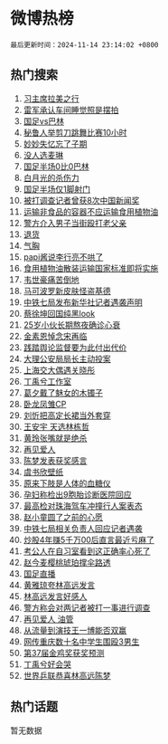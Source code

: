# 微博热榜

`最后更新时间：2024-11-14 23:14:02 +0800`

## 热门搜索

1. [习主席拉美之行](https://m.weibo.cn/search?containerid=100103type%3D1%26t%3D10%26q%3D%23%E4%B9%A0%E4%B8%BB%E5%B8%AD%E6%8B%89%E7%BE%8E%E4%B9%8B%E8%A1%8C%23&stream_entry_id=51&isnewpage=1&extparam=seat%3D1%26cate%3D10103%26pos%3D0%26filter_type%3Drealtimehot%26q%3D%2523%25E4%25B9%25A0%25E4%25B8%25BB%25E5%25B8%25AD%25E6%258B%2589%25E7%25BE%258E%25E4%25B9%258B%25E8%25A1%258C%2523%26c_type%3D51%26stream_entry_id%3D51%26dgr%3D0%26display_time%3D1731597241%26pre_seqid%3D173159724099901843286111)
1. [雷军承认车间睡觉照是摆拍](https://m.weibo.cn/search?containerid=100103type%3D1%26t%3D10%26q%3D%23%E9%9B%B7%E5%86%9B%E6%89%BF%E8%AE%A4%E8%BD%A6%E9%97%B4%E7%9D%A1%E8%A7%89%E7%85%A7%E6%98%AF%E6%91%86%E6%8B%8D%23&stream_entry_id=31&isnewpage=1&extparam=seat%3D1%26flag%3D2%26band_rank%3D1%26stream_entry_id%3D31%26realpos%3D1%26lcate%3D5001%26pos%3D0%26filter_type%3Drealtimehot%26q%3D%2523%25E9%259B%25B7%25E5%2586%259B%25E6%2589%25BF%25E8%25AE%25A4%25E8%25BD%25A6%25E9%2597%25B4%25E7%259D%25A1%25E8%25A7%2589%25E7%2585%25A7%25E6%2598%25AF%25E6%2591%2586%25E6%258B%258D%2523%26c_type%3D31%26cate%3D5001%26dgr%3D0%26display_time%3D1731597241%26pre_seqid%3D173159724099901843286111)
1. [国足vs巴林](https://m.weibo.cn/search?containerid=100103type%3D1%26t%3D10%26q%3D%23%E5%9B%BD%E8%B6%B3vs%E5%B7%B4%E6%9E%97%23&stream_entry_id=31&isnewpage=1&extparam=seat%3D1%26flag%3D0%26band_rank%3D2%26stream_entry_id%3D31%26realpos%3D2%26lcate%3D5001%26pos%3D1%26filter_type%3Drealtimehot%26q%3D%2523%25E5%259B%25BD%25E8%25B6%25B3vs%25E5%25B7%25B4%25E6%259E%2597%2523%26c_type%3D31%26cate%3D5001%26dgr%3D0%26display_time%3D1731597241%26pre_seqid%3D173159724099901843286111)
1. [秘鲁人举剪刀跳舞比赛10小时](https://m.weibo.cn/search?containerid=100103type%3D1%26t%3D10%26q%3D%23%E7%A7%98%E9%B2%81%E4%BA%BA%E4%B8%BE%E5%89%AA%E5%88%80%E8%B7%B3%E8%88%9E%E6%AF%94%E8%B5%9B10%E5%B0%8F%E6%97%B6%23&stream_entry_id=31&isnewpage=1&extparam=seat%3D1%26flag%3D0%26band_rank%3D3%26stream_entry_id%3D31%26realpos%3D3%26lcate%3D5001%26pos%3D2%26filter_type%3Drealtimehot%26q%3D%2523%25E7%25A7%2598%25E9%25B2%2581%25E4%25BA%25BA%25E4%25B8%25BE%25E5%2589%25AA%25E5%2588%2580%25E8%25B7%25B3%25E8%2588%259E%25E6%25AF%2594%25E8%25B5%259B10%25E5%25B0%258F%25E6%2597%25B6%2523%26c_type%3D31%26cate%3D5001%26dgr%3D0%26display_time%3D1731597241%26pre_seqid%3D173159724099901843286111)
1. [妙妙失忆忘了子期](https://m.weibo.cn/search?containerid=100103type%3D1%26t%3D10%26q%3D%23%E5%A6%99%E5%A6%99%E5%A4%B1%E5%BF%86%E5%BF%98%E4%BA%86%E5%AD%90%E6%9C%9F%23&stream_entry_id=31&isnewpage=1&extparam=seat%3D1%26flag%3D0%26band_rank%3D4%26stream_entry_id%3D31%26realpos%3D4%26lcate%3D5001%26pos%3D3%26filter_type%3Drealtimehot%26q%3D%2523%25E5%25A6%2599%25E5%25A6%2599%25E5%25A4%25B1%25E5%25BF%2586%25E5%25BF%2598%25E4%25BA%2586%25E5%25AD%2590%25E6%259C%259F%2523%26c_type%3D31%26cate%3D5001%26dgr%3D0%26display_time%3D1731597241%26pre_seqid%3D173159724099901843286111)
1. [没人选麦琳](https://m.weibo.cn/search?containerid=100103type%3D1%26t%3D10%26q%3D%23%E6%B2%A1%E4%BA%BA%E9%80%89%E9%BA%A6%E7%90%B3%23&stream_entry_id=31&isnewpage=1&extparam=seat%3D1%26flag%3D0%26band_rank%3D5%26stream_entry_id%3D31%26realpos%3D5%26lcate%3D5001%26pos%3D4%26filter_type%3Drealtimehot%26q%3D%2523%25E6%25B2%25A1%25E4%25BA%25BA%25E9%2580%2589%25E9%25BA%25A6%25E7%2590%25B3%2523%26c_type%3D31%26cate%3D5001%26dgr%3D0%26display_time%3D1731597241%26pre_seqid%3D173159724099901843286111)
1. [国足半场0比0巴林](https://m.weibo.cn/search?containerid=100103type%3D1%26t%3D10%26q%3D%E5%9B%BD%E8%B6%B3%E5%8D%8A%E5%9C%BA0%E6%AF%940%E5%B7%B4%E6%9E%97&stream_entry_id=31&isnewpage=1&extparam=seat%3D1%26flag%3D1%26band_rank%3D6%26stream_entry_id%3D31%26realpos%3D6%26lcate%3D5001%26pos%3D5%26filter_type%3Drealtimehot%26q%3D%25E5%259B%25BD%25E8%25B6%25B3%25E5%258D%258A%25E5%259C%25BA0%25E6%25AF%25940%25E5%25B7%25B4%25E6%259E%2597%26c_type%3D31%26cate%3D5001%26dgr%3D0%26display_time%3D1731597241%26pre_seqid%3D173159724099901843286111)
1. [白月光的杀伤力](https://m.weibo.cn/search?containerid=100103type%3D1%26t%3D10%26q%3D%23%E7%99%BD%E6%9C%88%E5%85%89%E7%9A%84%E6%9D%80%E4%BC%A4%E5%8A%9B%23&stream_entry_id=31&isnewpage=1&extparam=seat%3D1%26cate%3D5001%26band_rank%3D7%26stream_entry_id%3D31%26is_ad_pos%3D1%26lcate%3D5001%26topic_ad%3D1%26pos%3D6%26filter_type%3Drealtimehot%26q%3D%2523%25E7%2599%25BD%25E6%259C%2588%25E5%2585%2589%25E7%259A%2584%25E6%259D%2580%25E4%25BC%25A4%25E5%258A%259B%2523%26dgr%3D0%26c_type%3D31%26adid%3D264183%26display_time%3D1731597241%26pre_seqid%3D173159724099901843286111)
1. [国足半场仅1脚射门](https://m.weibo.cn/search?containerid=100103type%3D1%26t%3D10%26q%3D%23%E5%9B%BD%E8%B6%B3%E5%8D%8A%E5%9C%BA%E4%BB%851%E8%84%9A%E5%B0%84%E9%97%A8%23&stream_entry_id=31&isnewpage=1&extparam=seat%3D1%26flag%3D1%26band_rank%3D7%26stream_entry_id%3D31%26realpos%3D7%26lcate%3D5001%26pos%3D7%26filter_type%3Drealtimehot%26q%3D%2523%25E5%259B%25BD%25E8%25B6%25B3%25E5%258D%258A%25E5%259C%25BA%25E4%25BB%25851%25E8%2584%259A%25E5%25B0%2584%25E9%2597%25A8%2523%26c_type%3D31%26cate%3D5001%26dgr%3D0%26display_time%3D1731597241%26pre_seqid%3D173159724099901843286111)
1. [被打调查记者曾获8次中国新闻奖](https://m.weibo.cn/search?containerid=100103type%3D1%26t%3D10%26q%3D%23%E8%A2%AB%E6%89%93%E8%B0%83%E6%9F%A5%E8%AE%B0%E8%80%85%E6%9B%BE%E8%8E%B78%E6%AC%A1%E4%B8%AD%E5%9B%BD%E6%96%B0%E9%97%BB%E5%A5%96%23&stream_entry_id=31&isnewpage=1&extparam=seat%3D1%26flag%3D1%26band_rank%3D8%26stream_entry_id%3D31%26realpos%3D8%26lcate%3D5001%26pos%3D8%26filter_type%3Drealtimehot%26q%3D%2523%25E8%25A2%25AB%25E6%2589%2593%25E8%25B0%2583%25E6%259F%25A5%25E8%25AE%25B0%25E8%2580%2585%25E6%259B%25BE%25E8%258E%25B78%25E6%25AC%25A1%25E4%25B8%25AD%25E5%259B%25BD%25E6%2596%25B0%25E9%2597%25BB%25E5%25A5%2596%2523%26c_type%3D31%26cate%3D5001%26dgr%3D0%26display_time%3D1731597241%26pre_seqid%3D173159724099901843286111)
1. [运输非食品的容器不应运输食用植物油](https://m.weibo.cn/search?containerid=100103type%3D1%26t%3D10%26q%3D%23%E8%BF%90%E8%BE%93%E9%9D%9E%E9%A3%9F%E5%93%81%E7%9A%84%E5%AE%B9%E5%99%A8%E4%B8%8D%E5%BA%94%E8%BF%90%E8%BE%93%E9%A3%9F%E7%94%A8%E6%A4%8D%E7%89%A9%E6%B2%B9%23&stream_entry_id=31&isnewpage=1&extparam=seat%3D1%26flag%3D1%26band_rank%3D9%26stream_entry_id%3D31%26realpos%3D9%26lcate%3D5001%26pos%3D9%26filter_type%3Drealtimehot%26q%3D%2523%25E8%25BF%2590%25E8%25BE%2593%25E9%259D%259E%25E9%25A3%259F%25E5%2593%2581%25E7%259A%2584%25E5%25AE%25B9%25E5%2599%25A8%25E4%25B8%258D%25E5%25BA%2594%25E8%25BF%2590%25E8%25BE%2593%25E9%25A3%259F%25E7%2594%25A8%25E6%25A4%258D%25E7%2589%25A9%25E6%25B2%25B9%2523%26c_type%3D31%26cate%3D5001%26dgr%3D0%26display_time%3D1731597241%26pre_seqid%3D173159724099901843286111)
1. [警方介入男子当街殴打老父亲](https://m.weibo.cn/search?containerid=100103type%3D1%26t%3D10%26q%3D%23%E8%AD%A6%E6%96%B9%E4%BB%8B%E5%85%A5%E7%94%B7%E5%AD%90%E5%BD%93%E8%A1%97%E6%AE%B4%E6%89%93%E8%80%81%E7%88%B6%E4%BA%B2%23&stream_entry_id=31&isnewpage=1&extparam=seat%3D1%26flag%3D1%26band_rank%3D10%26stream_entry_id%3D31%26realpos%3D10%26lcate%3D5001%26pos%3D10%26filter_type%3Drealtimehot%26q%3D%2523%25E8%25AD%25A6%25E6%2596%25B9%25E4%25BB%258B%25E5%2585%25A5%25E7%2594%25B7%25E5%25AD%2590%25E5%25BD%2593%25E8%25A1%2597%25E6%25AE%25B4%25E6%2589%2593%25E8%2580%2581%25E7%2588%25B6%25E4%25BA%25B2%2523%26c_type%3D31%26cate%3D5001%26dgr%3D0%26display_time%3D1731597241%26pre_seqid%3D173159724099901843286111)
1. [退货](https://m.weibo.cn/search?containerid=100103type%3D1%26t%3D10%26q%3D%E9%80%80%E8%B4%A7&stream_entry_id=31&isnewpage=1&extparam=seat%3D1%26flag%3D2%26band_rank%3D11%26stream_entry_id%3D31%26realpos%3D11%26lcate%3D5001%26pos%3D11%26filter_type%3Drealtimehot%26q%3D%25E9%2580%2580%25E8%25B4%25A7%26c_type%3D31%26cate%3D5001%26dgr%3D0%26display_time%3D1731597241%26pre_seqid%3D173159724099901843286111)
1. [气胸](https://m.weibo.cn/search?containerid=100103type%3D1%26t%3D10%26q%3D%E6%B0%94%E8%83%B8&stream_entry_id=31&isnewpage=1&extparam=seat%3D1%26flag%3D2%26band_rank%3D12%26stream_entry_id%3D31%26realpos%3D12%26lcate%3D5001%26pos%3D12%26filter_type%3Drealtimehot%26q%3D%25E6%25B0%2594%25E8%2583%25B8%26c_type%3D31%26cate%3D5001%26dgr%3D0%26display_time%3D1731597241%26pre_seqid%3D173159724099901843286111)
1. [papi酱说李行亮不哄了](https://m.weibo.cn/search?containerid=100103type%3D1%26t%3D10%26q%3D%23papi%E9%85%B1%E8%AF%B4%E6%9D%8E%E8%A1%8C%E4%BA%AE%E4%B8%8D%E5%93%84%E4%BA%86%23&stream_entry_id=31&isnewpage=1&extparam=seat%3D1%26flag%3D1%26band_rank%3D13%26stream_entry_id%3D31%26realpos%3D13%26lcate%3D5001%26pos%3D13%26filter_type%3Drealtimehot%26q%3D%2523papi%25E9%2585%25B1%25E8%25AF%25B4%25E6%259D%258E%25E8%25A1%258C%25E4%25BA%25AE%25E4%25B8%258D%25E5%2593%2584%25E4%25BA%2586%2523%26c_type%3D31%26cate%3D5001%26dgr%3D0%26display_time%3D1731597241%26pre_seqid%3D173159724099901843286111)
1. [食用植物油散装运输国家标准即将实施](https://m.weibo.cn/search?containerid=100103type%3D1%26t%3D10%26q%3D%23%E9%A3%9F%E7%94%A8%E6%A4%8D%E7%89%A9%E6%B2%B9%E6%95%A3%E8%A3%85%E8%BF%90%E8%BE%93%E5%9B%BD%E5%AE%B6%E6%A0%87%E5%87%86%E5%8D%B3%E5%B0%86%E5%AE%9E%E6%96%BD%23&stream_entry_id=31&isnewpage=1&extparam=seat%3D1%26flag%3D1%26band_rank%3D14%26stream_entry_id%3D31%26realpos%3D14%26lcate%3D5001%26pos%3D14%26filter_type%3Drealtimehot%26q%3D%2523%25E9%25A3%259F%25E7%2594%25A8%25E6%25A4%258D%25E7%2589%25A9%25E6%25B2%25B9%25E6%2595%25A3%25E8%25A3%2585%25E8%25BF%2590%25E8%25BE%2593%25E5%259B%25BD%25E5%25AE%25B6%25E6%25A0%2587%25E5%2587%2586%25E5%258D%25B3%25E5%25B0%2586%25E5%25AE%259E%25E6%2596%25BD%2523%26c_type%3D31%26cate%3D5001%26dgr%3D0%26display_time%3D1731597241%26pre_seqid%3D173159724099901843286111)
1. [韦世豪痛苦倒地](https://m.weibo.cn/search?containerid=100103type%3D1%26t%3D10%26q%3D%E9%9F%A6%E4%B8%96%E8%B1%AA%E7%97%9B%E8%8B%A6%E5%80%92%E5%9C%B0&stream_entry_id=31&isnewpage=1&extparam=seat%3D1%26flag%3D1%26band_rank%3D15%26stream_entry_id%3D31%26realpos%3D15%26lcate%3D5001%26pos%3D15%26filter_type%3Drealtimehot%26q%3D%25E9%259F%25A6%25E4%25B8%2596%25E8%25B1%25AA%25E7%2597%259B%25E8%258B%25A6%25E5%2580%2592%25E5%259C%25B0%26c_type%3D31%26cate%3D5001%26dgr%3D0%26display_time%3D1731597241%26pre_seqid%3D173159724099901843286111)
1. [马可波罗新皮肤怪盗基德](https://m.weibo.cn/search?containerid=100103type%3D1%26t%3D10%26q%3D%23%E9%A9%AC%E5%8F%AF%E6%B3%A2%E7%BD%97%E6%96%B0%E7%9A%AE%E8%82%A4%E6%80%AA%E7%9B%97%E5%9F%BA%E5%BE%B7%23&stream_entry_id=31&isnewpage=1&extparam=seat%3D1%26flag%3D1%26band_rank%3D16%26stream_entry_id%3D31%26realpos%3D16%26lcate%3D5001%26pos%3D16%26filter_type%3Drealtimehot%26q%3D%2523%25E9%25A9%25AC%25E5%258F%25AF%25E6%25B3%25A2%25E7%25BD%2597%25E6%2596%25B0%25E7%259A%25AE%25E8%2582%25A4%25E6%2580%25AA%25E7%259B%2597%25E5%259F%25BA%25E5%25BE%25B7%2523%26c_type%3D31%26cate%3D5001%26dgr%3D0%26display_time%3D1731597241%26pre_seqid%3D173159724099901843286111)
1. [中铁七局发布新华社记者遇袭声明](https://m.weibo.cn/search?containerid=100103type%3D1%26t%3D10%26q%3D%23%E4%B8%AD%E9%93%81%E4%B8%83%E5%B1%80%E5%8F%91%E5%B8%83%E6%96%B0%E5%8D%8E%E7%A4%BE%E8%AE%B0%E8%80%85%E9%81%87%E8%A2%AD%E5%A3%B0%E6%98%8E%23&stream_entry_id=31&isnewpage=1&extparam=seat%3D1%26flag%3D0%26band_rank%3D17%26stream_entry_id%3D31%26realpos%3D17%26lcate%3D5001%26pos%3D17%26filter_type%3Drealtimehot%26q%3D%2523%25E4%25B8%25AD%25E9%2593%2581%25E4%25B8%2583%25E5%25B1%2580%25E5%258F%2591%25E5%25B8%2583%25E6%2596%25B0%25E5%258D%258E%25E7%25A4%25BE%25E8%25AE%25B0%25E8%2580%2585%25E9%2581%2587%25E8%25A2%25AD%25E5%25A3%25B0%25E6%2598%258E%2523%26c_type%3D31%26cate%3D5001%26dgr%3D0%26display_time%3D1731597241%26pre_seqid%3D173159724099901843286111)
1. [蔡徐坤回国纯黑look](https://m.weibo.cn/search?containerid=100103type%3D1%26t%3D10%26q%3D%23%E8%94%A1%E5%BE%90%E5%9D%A4%E5%9B%9E%E5%9B%BD%E7%BA%AF%E9%BB%91look%23&stream_entry_id=31&isnewpage=1&extparam=seat%3D1%26flag%3D1%26band_rank%3D18%26stream_entry_id%3D31%26realpos%3D18%26lcate%3D5001%26pos%3D18%26filter_type%3Drealtimehot%26q%3D%2523%25E8%2594%25A1%25E5%25BE%2590%25E5%259D%25A4%25E5%259B%259E%25E5%259B%25BD%25E7%25BA%25AF%25E9%25BB%2591look%2523%26c_type%3D31%26cate%3D5001%26dgr%3D0%26display_time%3D1731597241%26pre_seqid%3D173159724099901843286111)
1. [25岁小伙长期熬夜确诊心衰](https://m.weibo.cn/search?containerid=100103type%3D1%26t%3D10%26q%3D%2325%E5%B2%81%E5%B0%8F%E4%BC%99%E9%95%BF%E6%9C%9F%E7%86%AC%E5%A4%9C%E7%A1%AE%E8%AF%8A%E5%BF%83%E8%A1%B0%23&stream_entry_id=31&isnewpage=1&extparam=seat%3D1%26flag%3D0%26band_rank%3D19%26stream_entry_id%3D31%26realpos%3D19%26lcate%3D5001%26pos%3D19%26filter_type%3Drealtimehot%26q%3D%252325%25E5%25B2%2581%25E5%25B0%258F%25E4%25BC%2599%25E9%2595%25BF%25E6%259C%259F%25E7%2586%25AC%25E5%25A4%259C%25E7%25A1%25AE%25E8%25AF%258A%25E5%25BF%2583%25E8%25A1%25B0%2523%26c_type%3D31%26cate%3D5001%26dgr%3D0%26display_time%3D1731597241%26pre_seqid%3D173159724099901843286111)
1. [金素恩悼念宋再临](https://m.weibo.cn/search?containerid=100103type%3D1%26t%3D10%26q%3D%23%E9%87%91%E7%B4%A0%E6%81%A9%E6%82%BC%E5%BF%B5%E5%AE%8B%E5%86%8D%E4%B8%B4%23&stream_entry_id=31&isnewpage=1&extparam=seat%3D1%26flag%3D0%26band_rank%3D20%26stream_entry_id%3D31%26realpos%3D20%26lcate%3D5001%26pos%3D20%26filter_type%3Drealtimehot%26q%3D%2523%25E9%2587%2591%25E7%25B4%25A0%25E6%2581%25A9%25E6%2582%25BC%25E5%25BF%25B5%25E5%25AE%258B%25E5%2586%258D%25E4%25B8%25B4%2523%26c_type%3D31%26cate%3D5001%26dgr%3D0%26display_time%3D1731597241%26pre_seqid%3D173159724099901843286111)
1. [践踏舆论监督要为此付出代价](https://m.weibo.cn/search?containerid=100103type%3D1%26t%3D10%26q%3D%23%E8%B7%B5%E8%B8%8F%E8%88%86%E8%AE%BA%E7%9B%91%E7%9D%A3%E8%A6%81%E4%B8%BA%E6%AD%A4%E4%BB%98%E5%87%BA%E4%BB%A3%E4%BB%B7%23&stream_entry_id=31&isnewpage=1&extparam=seat%3D1%26flag%3D1%26band_rank%3D21%26stream_entry_id%3D31%26realpos%3D21%26lcate%3D5001%26pos%3D21%26filter_type%3Drealtimehot%26q%3D%2523%25E8%25B7%25B5%25E8%25B8%258F%25E8%2588%2586%25E8%25AE%25BA%25E7%259B%2591%25E7%259D%25A3%25E8%25A6%2581%25E4%25B8%25BA%25E6%25AD%25A4%25E4%25BB%2598%25E5%2587%25BA%25E4%25BB%25A3%25E4%25BB%25B7%2523%26c_type%3D31%26cate%3D5001%26dgr%3D0%26display_time%3D1731597241%26pre_seqid%3D173159724099901843286111)
1. [大理公安局局长主动投案](https://m.weibo.cn/search?containerid=100103type%3D1%26t%3D10%26q%3D%23%E5%A4%A7%E7%90%86%E5%85%AC%E5%AE%89%E5%B1%80%E5%B1%80%E9%95%BF%E4%B8%BB%E5%8A%A8%E6%8A%95%E6%A1%88%23&stream_entry_id=31&isnewpage=1&extparam=seat%3D1%26flag%3D0%26band_rank%3D22%26stream_entry_id%3D31%26realpos%3D22%26lcate%3D5001%26pos%3D22%26filter_type%3Drealtimehot%26q%3D%2523%25E5%25A4%25A7%25E7%2590%2586%25E5%2585%25AC%25E5%25AE%2589%25E5%25B1%2580%25E5%25B1%2580%25E9%2595%25BF%25E4%25B8%25BB%25E5%258A%25A8%25E6%258A%2595%25E6%25A1%2588%2523%26c_type%3D31%26cate%3D5001%26dgr%3D0%26display_time%3D1731597241%26pre_seqid%3D173159724099901843286111)
1. [上海交大偶遇关晓彤](https://m.weibo.cn/search?containerid=100103type%3D1%26t%3D10%26q%3D%23%E4%B8%8A%E6%B5%B7%E4%BA%A4%E5%A4%A7%E5%81%B6%E9%81%87%E5%85%B3%E6%99%93%E5%BD%A4%23&stream_entry_id=31&isnewpage=1&extparam=seat%3D1%26flag%3D0%26band_rank%3D23%26stream_entry_id%3D31%26realpos%3D23%26lcate%3D5001%26pos%3D23%26filter_type%3Drealtimehot%26q%3D%2523%25E4%25B8%258A%25E6%25B5%25B7%25E4%25BA%25A4%25E5%25A4%25A7%25E5%2581%25B6%25E9%2581%2587%25E5%2585%25B3%25E6%2599%2593%25E5%25BD%25A4%2523%26c_type%3D31%26cate%3D5001%26dgr%3D0%26display_time%3D1731597241%26pre_seqid%3D173159724099901843286111)
1. [丁禹兮工作室](https://m.weibo.cn/search?containerid=100103type%3D1%26t%3D10%26q%3D%23%E4%B8%81%E7%A6%B9%E5%85%AE%E5%B7%A5%E4%BD%9C%E5%AE%A4%23&stream_entry_id=31&isnewpage=1&extparam=seat%3D1%26flag%3D0%26band_rank%3D24%26stream_entry_id%3D31%26realpos%3D24%26lcate%3D5001%26pos%3D24%26filter_type%3Drealtimehot%26q%3D%2523%25E4%25B8%2581%25E7%25A6%25B9%25E5%2585%25AE%25E5%25B7%25A5%25E4%25BD%259C%25E5%25AE%25A4%2523%26c_type%3D31%26cate%3D5001%26dgr%3D0%26display_time%3D1731597241%26pre_seqid%3D173159724099901843286111)
1. [葛夕戴了魅女的木镯子](https://m.weibo.cn/search?containerid=100103type%3D1%26t%3D10%26q%3D%E8%91%9B%E5%A4%95%E6%88%B4%E4%BA%86%E9%AD%85%E5%A5%B3%E7%9A%84%E6%9C%A8%E9%95%AF%E5%AD%90&stream_entry_id=31&isnewpage=1&extparam=seat%3D1%26flag%3D2%26band_rank%3D25%26stream_entry_id%3D31%26realpos%3D25%26lcate%3D5001%26pos%3D25%26filter_type%3Drealtimehot%26q%3D%25E8%2591%259B%25E5%25A4%2595%25E6%2588%25B4%25E4%25BA%2586%25E9%25AD%2585%25E5%25A5%25B3%25E7%259A%2584%25E6%259C%25A8%25E9%2595%25AF%25E5%25AD%2590%26c_type%3D31%26cate%3D5001%26dgr%3D0%26display_time%3D1731597241%26pre_seqid%3D173159724099901843286111)
1. [卧龙凤雏CP](https://m.weibo.cn/search?containerid=100103type%3D1%26t%3D10%26q%3D%E5%8D%A7%E9%BE%99%E5%87%A4%E9%9B%8FCP&stream_entry_id=31&isnewpage=1&extparam=seat%3D1%26flag%3D1%26band_rank%3D26%26stream_entry_id%3D31%26realpos%3D26%26lcate%3D5001%26pos%3D26%26filter_type%3Drealtimehot%26q%3D%25E5%258D%25A7%25E9%25BE%2599%25E5%2587%25A4%25E9%259B%258FCP%26c_type%3D31%26cate%3D5001%26dgr%3D0%26display_time%3D1731597241%26pre_seqid%3D173159724099901843286111)
1. [刘忻把高定长裙当外套穿](https://m.weibo.cn/search?containerid=100103type%3D1%26t%3D10%26q%3D%E5%88%98%E5%BF%BB%E6%8A%8A%E9%AB%98%E5%AE%9A%E9%95%BF%E8%A3%99%E5%BD%93%E5%A4%96%E5%A5%97%E7%A9%BF&stream_entry_id=31&isnewpage=1&extparam=seat%3D1%26flag%3D0%26band_rank%3D27%26stream_entry_id%3D31%26realpos%3D27%26lcate%3D5001%26pos%3D27%26filter_type%3Drealtimehot%26q%3D%25E5%2588%2598%25E5%25BF%25BB%25E6%258A%258A%25E9%25AB%2598%25E5%25AE%259A%25E9%2595%25BF%25E8%25A3%2599%25E5%25BD%2593%25E5%25A4%2596%25E5%25A5%2597%25E7%25A9%25BF%26c_type%3D31%26cate%3D5001%26dgr%3D0%26display_time%3D1731597241%26pre_seqid%3D173159724099901843286111)
1. [王安宇 天选林栋哲](https://m.weibo.cn/search?containerid=100103type%3D1%26t%3D10%26q%3D%E7%8E%8B%E5%AE%89%E5%AE%87+%E5%A4%A9%E9%80%89%E6%9E%97%E6%A0%8B%E5%93%B2&stream_entry_id=31&isnewpage=1&extparam=seat%3D1%26flag%3D1%26band_rank%3D28%26stream_entry_id%3D31%26realpos%3D28%26lcate%3D5001%26pos%3D28%26filter_type%3Drealtimehot%26q%3D%25E7%258E%258B%25E5%25AE%2589%25E5%25AE%2587%2520%25E5%25A4%25A9%25E9%2580%2589%25E6%259E%2597%25E6%25A0%258B%25E5%2593%25B2%26c_type%3D31%26cate%3D5001%26dgr%3D0%26display_time%3D1731597241%26pre_seqid%3D173159724099901843286111)
1. [黄玲张嘴就是绝杀](https://m.weibo.cn/search?containerid=100103type%3D1%26t%3D10%26q%3D%E9%BB%84%E7%8E%B2%E5%BC%A0%E5%98%B4%E5%B0%B1%E6%98%AF%E7%BB%9D%E6%9D%80&stream_entry_id=31&isnewpage=1&extparam=seat%3D1%26flag%3D1%26band_rank%3D29%26stream_entry_id%3D31%26realpos%3D29%26lcate%3D5001%26pos%3D29%26filter_type%3Drealtimehot%26q%3D%25E9%25BB%2584%25E7%258E%25B2%25E5%25BC%25A0%25E5%2598%25B4%25E5%25B0%25B1%25E6%2598%25AF%25E7%25BB%259D%25E6%259D%2580%26c_type%3D31%26cate%3D5001%26dgr%3D0%26display_time%3D1731597241%26pre_seqid%3D173159724099901843286111)
1. [再见爱人](https://m.weibo.cn/search?containerid=100103type%3D1%26t%3D10%26q%3D%E5%86%8D%E8%A7%81%E7%88%B1%E4%BA%BA&stream_entry_id=31&isnewpage=1&extparam=seat%3D1%26flag%3D1%26band_rank%3D30%26stream_entry_id%3D31%26realpos%3D30%26lcate%3D5001%26pos%3D30%26filter_type%3Drealtimehot%26q%3D%25E5%2586%258D%25E8%25A7%2581%25E7%2588%25B1%25E4%25BA%25BA%26c_type%3D31%26cate%3D5001%26dgr%3D0%26display_time%3D1731597241%26pre_seqid%3D173159724099901843286111)
1. [陈梦发表获奖感言](https://m.weibo.cn/search?containerid=100103type%3D1%26t%3D10%26q%3D%23%E9%99%88%E6%A2%A6%E5%8F%91%E8%A1%A8%E8%8E%B7%E5%A5%96%E6%84%9F%E8%A8%80%23&stream_entry_id=31&isnewpage=1&extparam=seat%3D1%26flag%3D0%26band_rank%3D31%26stream_entry_id%3D31%26realpos%3D31%26lcate%3D5001%26pos%3D31%26filter_type%3Drealtimehot%26q%3D%2523%25E9%2599%2588%25E6%25A2%25A6%25E5%258F%2591%25E8%25A1%25A8%25E8%258E%25B7%25E5%25A5%2596%25E6%2584%259F%25E8%25A8%2580%2523%26c_type%3D31%26cate%3D5001%26dgr%3D0%26display_time%3D1731597241%26pre_seqid%3D173159724099901843286111)
1. [虞书欣壁纸](https://m.weibo.cn/search?containerid=100103type%3D1%26t%3D10%26q%3D%E8%99%9E%E4%B9%A6%E6%AC%A3%E5%A3%81%E7%BA%B8&stream_entry_id=31&isnewpage=1&extparam=seat%3D1%26flag%3D0%26band_rank%3D32%26stream_entry_id%3D31%26realpos%3D32%26lcate%3D5001%26pos%3D32%26filter_type%3Drealtimehot%26q%3D%25E8%2599%259E%25E4%25B9%25A6%25E6%25AC%25A3%25E5%25A3%2581%25E7%25BA%25B8%26c_type%3D31%26cate%3D5001%26dgr%3D0%26display_time%3D1731597241%26pre_seqid%3D173159724099901843286111)
1. [原来下肢是人体的血糖仪](https://m.weibo.cn/search?containerid=100103type%3D1%26t%3D10%26q%3D%23%E5%8E%9F%E6%9D%A5%E4%B8%8B%E8%82%A2%E6%98%AF%E4%BA%BA%E4%BD%93%E7%9A%84%E8%A1%80%E7%B3%96%E4%BB%AA%23&stream_entry_id=31&isnewpage=1&extparam=seat%3D1%26flag%3D0%26band_rank%3D33%26stream_entry_id%3D31%26realpos%3D33%26lcate%3D5001%26pos%3D33%26filter_type%3Drealtimehot%26q%3D%2523%25E5%258E%259F%25E6%259D%25A5%25E4%25B8%258B%25E8%2582%25A2%25E6%2598%25AF%25E4%25BA%25BA%25E4%25BD%2593%25E7%259A%2584%25E8%25A1%2580%25E7%25B3%2596%25E4%25BB%25AA%2523%26c_type%3D31%26cate%3D5001%26dgr%3D0%26display_time%3D1731597241%26pre_seqid%3D173159724099901843286111)
1. [孕妇称检出9胞胎诊断医院回应](https://m.weibo.cn/search?containerid=100103type%3D1%26t%3D10%26q%3D%23%E5%AD%95%E5%A6%87%E7%A7%B0%E6%A3%80%E5%87%BA9%E8%83%9E%E8%83%8E%E8%AF%8A%E6%96%AD%E5%8C%BB%E9%99%A2%E5%9B%9E%E5%BA%94%23&stream_entry_id=31&isnewpage=1&extparam=seat%3D1%26flag%3D1%26band_rank%3D34%26stream_entry_id%3D31%26realpos%3D34%26lcate%3D5001%26pos%3D34%26filter_type%3Drealtimehot%26q%3D%2523%25E5%25AD%2595%25E5%25A6%2587%25E7%25A7%25B0%25E6%25A3%2580%25E5%2587%25BA9%25E8%2583%259E%25E8%2583%258E%25E8%25AF%258A%25E6%2596%25AD%25E5%258C%25BB%25E9%2599%25A2%25E5%259B%259E%25E5%25BA%2594%2523%26c_type%3D31%26cate%3D5001%26dgr%3D0%26display_time%3D1731597241%26pre_seqid%3D173159724099901843286111)
1. [最高检对珠海驾车冲撞行人案表态](https://m.weibo.cn/search?containerid=100103type%3D1%26t%3D10%26q%3D%23%E6%9C%80%E9%AB%98%E6%A3%80%E5%AF%B9%E7%8F%A0%E6%B5%B7%E9%A9%BE%E8%BD%A6%E5%86%B2%E6%92%9E%E8%A1%8C%E4%BA%BA%E6%A1%88%E8%A1%A8%E6%80%81%23&stream_entry_id=31&isnewpage=1&extparam=seat%3D1%26flag%3D0%26band_rank%3D35%26stream_entry_id%3D31%26realpos%3D35%26lcate%3D5001%26pos%3D35%26filter_type%3Drealtimehot%26q%3D%2523%25E6%259C%2580%25E9%25AB%2598%25E6%25A3%2580%25E5%25AF%25B9%25E7%258F%25A0%25E6%25B5%25B7%25E9%25A9%25BE%25E8%25BD%25A6%25E5%2586%25B2%25E6%2592%259E%25E8%25A1%258C%25E4%25BA%25BA%25E6%25A1%2588%25E8%25A1%25A8%25E6%2580%2581%2523%26c_type%3D31%26cate%3D5001%26dgr%3D0%26display_time%3D1731597241%26pre_seqid%3D173159724099901843286111)
1. [赵小童圆了之前的心愿](https://m.weibo.cn/search?containerid=100103type%3D1%26t%3D10%26q%3D%23%E8%B5%B5%E5%B0%8F%E7%AB%A5%E5%9C%86%E4%BA%86%E4%B9%8B%E5%89%8D%E7%9A%84%E5%BF%83%E6%84%BF%23&stream_entry_id=31&isnewpage=1&extparam=seat%3D1%26flag%3D1%26band_rank%3D36%26stream_entry_id%3D31%26realpos%3D36%26lcate%3D5001%26pos%3D36%26filter_type%3Drealtimehot%26q%3D%2523%25E8%25B5%25B5%25E5%25B0%258F%25E7%25AB%25A5%25E5%259C%2586%25E4%25BA%2586%25E4%25B9%258B%25E5%2589%258D%25E7%259A%2584%25E5%25BF%2583%25E6%2584%25BF%2523%26c_type%3D31%26cate%3D5001%26dgr%3D0%26display_time%3D1731597241%26pre_seqid%3D173159724099901843286111)
1. [中铁七局相关负责人回应记者遇袭](https://m.weibo.cn/search?containerid=100103type%3D1%26t%3D10%26q%3D%23%E4%B8%AD%E9%93%81%E4%B8%83%E5%B1%80%E7%9B%B8%E5%85%B3%E8%B4%9F%E8%B4%A3%E4%BA%BA%E5%9B%9E%E5%BA%94%E8%AE%B0%E8%80%85%E9%81%87%E8%A2%AD%23&stream_entry_id=31&isnewpage=1&extparam=seat%3D1%26flag%3D0%26band_rank%3D37%26stream_entry_id%3D31%26realpos%3D37%26lcate%3D5001%26pos%3D37%26filter_type%3Drealtimehot%26q%3D%2523%25E4%25B8%25AD%25E9%2593%2581%25E4%25B8%2583%25E5%25B1%2580%25E7%259B%25B8%25E5%2585%25B3%25E8%25B4%259F%25E8%25B4%25A3%25E4%25BA%25BA%25E5%259B%259E%25E5%25BA%2594%25E8%25AE%25B0%25E8%2580%2585%25E9%2581%2587%25E8%25A2%25AD%2523%26c_type%3D31%26cate%3D5001%26dgr%3D0%26display_time%3D1731597241%26pre_seqid%3D173159724099901843286111)
1. [炒股4年赚5千万00后直言最近亏麻了](https://m.weibo.cn/search?containerid=100103type%3D1%26t%3D10%26q%3D%23%E7%82%92%E8%82%A14%E5%B9%B4%E8%B5%9A5%E5%8D%83%E4%B8%8700%E5%90%8E%E7%9B%B4%E8%A8%80%E6%9C%80%E8%BF%91%E4%BA%8F%E9%BA%BB%E4%BA%86%23&stream_entry_id=31&isnewpage=1&extparam=seat%3D1%26flag%3D0%26band_rank%3D38%26stream_entry_id%3D31%26realpos%3D38%26lcate%3D5001%26pos%3D38%26filter_type%3Drealtimehot%26q%3D%2523%25E7%2582%2592%25E8%2582%25A14%25E5%25B9%25B4%25E8%25B5%259A5%25E5%258D%2583%25E4%25B8%258700%25E5%2590%258E%25E7%259B%25B4%25E8%25A8%2580%25E6%259C%2580%25E8%25BF%2591%25E4%25BA%258F%25E9%25BA%25BB%25E4%25BA%2586%2523%26c_type%3D31%26cate%3D5001%26dgr%3D0%26display_time%3D1731597241%26pre_seqid%3D173159724099901843286111)
1. [考公人在自习室看到这正确率心死了](https://m.weibo.cn/search?containerid=100103type%3D1%26t%3D10%26q%3D%23%E8%80%83%E5%85%AC%E4%BA%BA%E5%9C%A8%E8%87%AA%E4%B9%A0%E5%AE%A4%E7%9C%8B%E5%88%B0%E8%BF%99%E6%AD%A3%E7%A1%AE%E7%8E%87%E5%BF%83%E6%AD%BB%E4%BA%86%23&stream_entry_id=31&isnewpage=1&extparam=seat%3D1%26flag%3D0%26band_rank%3D39%26stream_entry_id%3D31%26realpos%3D39%26lcate%3D5001%26pos%3D39%26filter_type%3Drealtimehot%26q%3D%2523%25E8%2580%2583%25E5%2585%25AC%25E4%25BA%25BA%25E5%259C%25A8%25E8%2587%25AA%25E4%25B9%25A0%25E5%25AE%25A4%25E7%259C%258B%25E5%2588%25B0%25E8%25BF%2599%25E6%25AD%25A3%25E7%25A1%25AE%25E7%258E%2587%25E5%25BF%2583%25E6%25AD%25BB%25E4%25BA%2586%2523%26c_type%3D31%26cate%3D5001%26dgr%3D0%26display_time%3D1731597241%26pre_seqid%3D173159724099901843286111)
1. [赵今麦樱桃琥珀撑伞路透](https://m.weibo.cn/search?containerid=100103type%3D1%26t%3D10%26q%3D%23%E8%B5%B5%E4%BB%8A%E9%BA%A6%E6%A8%B1%E6%A1%83%E7%90%A5%E7%8F%80%E6%92%91%E4%BC%9E%E8%B7%AF%E9%80%8F%23&stream_entry_id=31&isnewpage=1&extparam=seat%3D1%26flag%3D1%26band_rank%3D40%26stream_entry_id%3D31%26realpos%3D40%26lcate%3D5001%26pos%3D40%26filter_type%3Drealtimehot%26q%3D%2523%25E8%25B5%25B5%25E4%25BB%258A%25E9%25BA%25A6%25E6%25A8%25B1%25E6%25A1%2583%25E7%2590%25A5%25E7%258F%2580%25E6%2592%2591%25E4%25BC%259E%25E8%25B7%25AF%25E9%2580%258F%2523%26c_type%3D31%26cate%3D5001%26dgr%3D0%26display_time%3D1731597241%26pre_seqid%3D173159724099901843286111)
1. [国足直播](https://m.weibo.cn/search?containerid=100103type%3D1%26t%3D10%26q%3D%E5%9B%BD%E8%B6%B3%E7%9B%B4%E6%92%AD&stream_entry_id=31&isnewpage=1&extparam=seat%3D1%26flag%3D1%26band_rank%3D41%26stream_entry_id%3D31%26realpos%3D41%26lcate%3D5001%26pos%3D41%26filter_type%3Drealtimehot%26q%3D%25E5%259B%25BD%25E8%25B6%25B3%25E7%259B%25B4%25E6%2592%25AD%26c_type%3D31%26cate%3D5001%26dgr%3D0%26display_time%3D1731597241%26pre_seqid%3D173159724099901843286111)
1. [黄雅琼夸林高远发言](https://m.weibo.cn/search?containerid=100103type%3D1%26t%3D10%26q%3D%23%E9%BB%84%E9%9B%85%E7%90%BC%E5%A4%B8%E6%9E%97%E9%AB%98%E8%BF%9C%E5%8F%91%E8%A8%80%23&stream_entry_id=31&isnewpage=1&extparam=seat%3D1%26flag%3D1%26band_rank%3D42%26stream_entry_id%3D31%26realpos%3D42%26lcate%3D5001%26pos%3D42%26filter_type%3Drealtimehot%26q%3D%2523%25E9%25BB%2584%25E9%259B%2585%25E7%2590%25BC%25E5%25A4%25B8%25E6%259E%2597%25E9%25AB%2598%25E8%25BF%259C%25E5%258F%2591%25E8%25A8%2580%2523%26c_type%3D31%26cate%3D5001%26dgr%3D0%26display_time%3D1731597241%26pre_seqid%3D173159724099901843286111)
1. [林高远发言好感人](https://m.weibo.cn/search?containerid=100103type%3D1%26t%3D10%26q%3D%23%E6%9E%97%E9%AB%98%E8%BF%9C%E5%8F%91%E8%A8%80%E5%A5%BD%E6%84%9F%E4%BA%BA%23&stream_entry_id=31&isnewpage=1&extparam=seat%3D1%26flag%3D0%26band_rank%3D43%26stream_entry_id%3D31%26realpos%3D43%26lcate%3D5001%26pos%3D43%26filter_type%3Drealtimehot%26q%3D%2523%25E6%259E%2597%25E9%25AB%2598%25E8%25BF%259C%25E5%258F%2591%25E8%25A8%2580%25E5%25A5%25BD%25E6%2584%259F%25E4%25BA%25BA%2523%26c_type%3D31%26cate%3D5001%26dgr%3D0%26display_time%3D1731597241%26pre_seqid%3D173159724099901843286111)
1. [警方称会对两记者被打一事进行调查](https://m.weibo.cn/search?containerid=100103type%3D1%26t%3D10%26q%3D%23%E8%AD%A6%E6%96%B9%E7%A7%B0%E4%BC%9A%E5%AF%B9%E4%B8%A4%E8%AE%B0%E8%80%85%E8%A2%AB%E6%89%93%E4%B8%80%E4%BA%8B%E8%BF%9B%E8%A1%8C%E8%B0%83%E6%9F%A5%23&stream_entry_id=31&isnewpage=1&extparam=seat%3D1%26flag%3D0%26band_rank%3D44%26stream_entry_id%3D31%26realpos%3D44%26lcate%3D5001%26pos%3D44%26filter_type%3Drealtimehot%26q%3D%2523%25E8%25AD%25A6%25E6%2596%25B9%25E7%25A7%25B0%25E4%25BC%259A%25E5%25AF%25B9%25E4%25B8%25A4%25E8%25AE%25B0%25E8%2580%2585%25E8%25A2%25AB%25E6%2589%2593%25E4%25B8%2580%25E4%25BA%258B%25E8%25BF%259B%25E8%25A1%258C%25E8%25B0%2583%25E6%259F%25A5%2523%26c_type%3D31%26cate%3D5001%26dgr%3D0%26display_time%3D1731597241%26pre_seqid%3D173159724099901843286111)
1. [再见爱人 油管](https://m.weibo.cn/search?containerid=100103type%3D1%26t%3D10%26q%3D%E5%86%8D%E8%A7%81%E7%88%B1%E4%BA%BA+%E6%B2%B9%E7%AE%A1&stream_entry_id=31&isnewpage=1&extparam=seat%3D1%26flag%3D0%26band_rank%3D45%26stream_entry_id%3D31%26realpos%3D45%26lcate%3D5001%26pos%3D45%26filter_type%3Drealtimehot%26q%3D%25E5%2586%258D%25E8%25A7%2581%25E7%2588%25B1%25E4%25BA%25BA%2520%25E6%25B2%25B9%25E7%25AE%25A1%26c_type%3D31%26cate%3D5001%26dgr%3D0%26display_time%3D1731597241%26pre_seqid%3D173159724099901843286111)
1. [从流量到演技王一博能否双赢](https://m.weibo.cn/search?containerid=100103type%3D1%26t%3D10%26q%3D%23%E4%BB%8E%E6%B5%81%E9%87%8F%E5%88%B0%E6%BC%94%E6%8A%80%E7%8E%8B%E4%B8%80%E5%8D%9A%E8%83%BD%E5%90%A6%E5%8F%8C%E8%B5%A2%23&stream_entry_id=31&isnewpage=1&extparam=seat%3D1%26flag%3D0%26band_rank%3D46%26stream_entry_id%3D31%26realpos%3D46%26lcate%3D5001%26pos%3D46%26filter_type%3Drealtimehot%26q%3D%2523%25E4%25BB%258E%25E6%25B5%2581%25E9%2587%258F%25E5%2588%25B0%25E6%25BC%2594%25E6%258A%2580%25E7%258E%258B%25E4%25B8%2580%25E5%258D%259A%25E8%2583%25BD%25E5%2590%25A6%25E5%258F%258C%25E8%25B5%25A2%2523%26c_type%3D31%26cate%3D5001%26dgr%3D0%26display_time%3D1731597241%26pre_seqid%3D173159724099901843286111)
1. [网传重庆数十名中学生围殴3男生](https://m.weibo.cn/search?containerid=100103type%3D1%26t%3D10%26q%3D%23%E7%BD%91%E4%BC%A0%E9%87%8D%E5%BA%86%E6%95%B0%E5%8D%81%E5%90%8D%E4%B8%AD%E5%AD%A6%E7%94%9F%E5%9B%B4%E6%AE%B43%E7%94%B7%E7%94%9F%23&stream_entry_id=31&isnewpage=1&extparam=seat%3D1%26flag%3D1%26band_rank%3D47%26stream_entry_id%3D31%26realpos%3D47%26lcate%3D5001%26pos%3D47%26filter_type%3Drealtimehot%26q%3D%2523%25E7%25BD%2591%25E4%25BC%25A0%25E9%2587%258D%25E5%25BA%2586%25E6%2595%25B0%25E5%258D%2581%25E5%2590%258D%25E4%25B8%25AD%25E5%25AD%25A6%25E7%2594%259F%25E5%259B%25B4%25E6%25AE%25B43%25E7%2594%25B7%25E7%2594%259F%2523%26c_type%3D31%26cate%3D5001%26dgr%3D0%26display_time%3D1731597241%26pre_seqid%3D173159724099901843286111)
1. [第37届金鸡奖获奖预测](https://m.weibo.cn/search?containerid=100103type%3D1%26t%3D10%26q%3D%23%E7%AC%AC37%E5%B1%8A%E9%87%91%E9%B8%A1%E5%A5%96%E8%8E%B7%E5%A5%96%E9%A2%84%E6%B5%8B%23&stream_entry_id=31&isnewpage=1&extparam=seat%3D1%26flag%3D0%26band_rank%3D48%26stream_entry_id%3D31%26realpos%3D48%26lcate%3D5001%26pos%3D48%26filter_type%3Drealtimehot%26q%3D%2523%25E7%25AC%25AC37%25E5%25B1%258A%25E9%2587%2591%25E9%25B8%25A1%25E5%25A5%2596%25E8%258E%25B7%25E5%25A5%2596%25E9%25A2%2584%25E6%25B5%258B%2523%26c_type%3D31%26cate%3D5001%26dgr%3D0%26display_time%3D1731597241%26pre_seqid%3D173159724099901843286111)
1. [丁禹兮好会哭](https://m.weibo.cn/search?containerid=100103type%3D1%26t%3D10%26q%3D%23%E4%B8%81%E7%A6%B9%E5%85%AE%E5%A5%BD%E4%BC%9A%E5%93%AD%23&stream_entry_id=31&isnewpage=1&extparam=seat%3D1%26flag%3D1%26band_rank%3D49%26stream_entry_id%3D31%26realpos%3D49%26lcate%3D5001%26pos%3D49%26filter_type%3Drealtimehot%26q%3D%2523%25E4%25B8%2581%25E7%25A6%25B9%25E5%2585%25AE%25E5%25A5%25BD%25E4%25BC%259A%25E5%2593%25AD%2523%26c_type%3D31%26cate%3D5001%26dgr%3D0%26display_time%3D1731597241%26pre_seqid%3D173159724099901843286111)
1. [世界乒联恭喜林高远陈梦](https://m.weibo.cn/search?containerid=100103type%3D1%26t%3D10%26q%3D%23%E4%B8%96%E7%95%8C%E4%B9%92%E8%81%94%E6%81%AD%E5%96%9C%E6%9E%97%E9%AB%98%E8%BF%9C%E9%99%88%E6%A2%A6%23&stream_entry_id=31&isnewpage=1&extparam=seat%3D1%26flag%3D1%26band_rank%3D50%26stream_entry_id%3D31%26realpos%3D50%26lcate%3D5001%26pos%3D50%26filter_type%3Drealtimehot%26q%3D%2523%25E4%25B8%2596%25E7%2595%258C%25E4%25B9%2592%25E8%2581%2594%25E6%2581%25AD%25E5%2596%259C%25E6%259E%2597%25E9%25AB%2598%25E8%25BF%259C%25E9%2599%2588%25E6%25A2%25A6%2523%26c_type%3D31%26cate%3D5001%26dgr%3D0%26display_time%3D1731597241%26pre_seqid%3D173159724099901843286111)

## 热门话题

暂无数据
